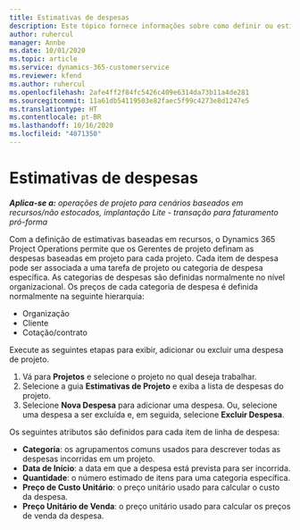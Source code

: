 ```yaml
---
title: Estimativas de despesas
description: Este tópico fornece informações sobre como definir ou estimar despesas baseadas em projetos.
author: ruhercul
manager: Annbe
ms.date: 10/01/2020
ms.topic: article
ms.service: dynamics-365-customerservice
ms.reviewer: kfend
ms.author: ruhercul
ms.openlocfilehash: 2afe4ff2f84fc5426c409e6314da73b11a4de281
ms.sourcegitcommit: 11a61db54119503e82faec5f99c4273e8d1247e5
ms.translationtype: HT
ms.contentlocale: pt-BR
ms.lasthandoff: 10/16/2020
ms.locfileid: "4071350"
---
```

# <a name="expense-estimates"></a>Estimativas de despesas
_**Aplica-se a:** operações de projeto para cenários baseados em recursos/não estocados, implantação Lite - transação para faturamento pró-forma_

Com a definição de estimativas baseadas em recursos, o Dynamics 365 Project Operations permite que os Gerentes de projeto definam as despesas baseadas em projeto para cada projeto. Cada item de despesa pode ser associada a uma tarefa de projeto ou categoria de despesa específica. As categorias de despesas são definidas normalmente no nível organizacional. Os preços de cada categoria de despesa é definida normalmente na seguinte hierarquia:

- Organização
- Cliente
- Cotação/contrato

Execute as seguintes etapas para exibir, adicionar ou excluir uma despesa de projeto.

1. Vá para **Projetos** e selecione o projeto no qual deseja trabalhar.
2. Selecione a guia **Estimativas de Projeto** e exiba a lista de despesas do projeto.
3. Selecione **Nova Despesa** para adicionar uma despesa. Ou, selecione uma despesa a ser excluída e, em seguida, selecione **Excluir Despesa**.

Os seguintes atributos são definidos para cada item de linha de despesa:

- **Categoria**: os agrupamentos comuns usados para descrever todas as despesas incorridas em um projeto.
- **Data de Início**: a data em que a despesa está prevista para ser incorrida.
- **Quantidade**: o número estimado de itens para uma categoria específica.
- **Preço de Custo Unitário**: o preço unitário usado para calcular o custo da despesa.
- **Preço Unitário de Venda**: o preço unitário usado para calcular os preços de venda da despesa.

